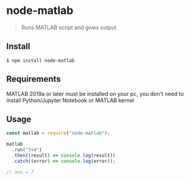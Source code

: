 # node-matlab

> Runs MATLAB script and gives output

## Install

```
$ npm install node-matlab
```

## Requirements

MATLAB 2019a or later must be installed on your pc, you don't need to install Python/Jupyter Notebook or MATLAB kernel

## Usage

```js
const matlab = require("node-matlab");

matlab
  .run("3+4")
  .then((result) => console.log(result))
  .catch((error) => console.log(error));

// ans = 7
```
